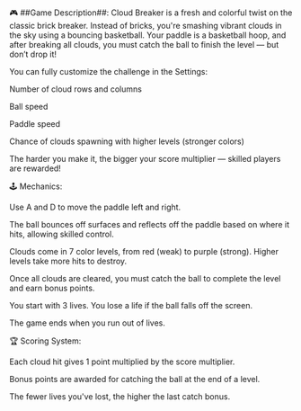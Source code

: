🎮 ##Game Description##:
Cloud Breaker is a fresh and colorful twist on the classic brick breaker. Instead of bricks, you're smashing vibrant clouds in the sky using a bouncing basketball. Your paddle is a basketball hoop, and after breaking all clouds, you must catch the ball to finish the level — but don’t drop it!

You can fully customize the challenge in the Settings:

Number of cloud rows and columns

Ball speed

Paddle speed

Chance of clouds spawning with higher levels (stronger colors)

The harder you make it, the bigger your score multiplier — skilled players are rewarded!

🕹 Mechanics:

Use A and D to move the paddle left and right.

The ball bounces off surfaces and reflects off the paddle based on where it hits, allowing skilled control.

Clouds come in 7 color levels, from red (weak) to purple (strong). Higher levels take more hits to destroy.

Once all clouds are cleared, you must catch the ball to complete the level and earn bonus points.

You start with 3 lives. You lose a life if the ball falls off the screen.

The game ends when you run out of lives.

🏆 Scoring System:

Each cloud hit gives 1 point multiplied by the score multiplier.

Bonus points are awarded for catching the ball at the end of a level.

The fewer lives you've lost, the higher the last catch bonus.
